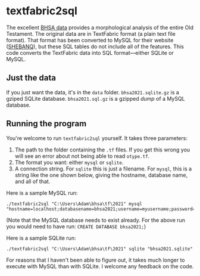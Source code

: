 # textfabric2sql
The excellent [BHSA data](https://etcbc.github.io/bhsa/) provides a morphological analysis of the entire Old Testament. The original data are in TextFabric format (a plain text file format). That format has been converted to MySQL for their website ([SHEBANQ](https://shebanq.ancient-data.org/)), but these SQL tables do not include all of the features. This code converts the TextFabric data into SQL format—either SQLite or MySQL.

## Just the data
If you just want the data, it's in the `data` folder. `bhsa2021.sqlite.gz` is a gziped SQLite database. `bhsa2021.sql.gz` is a gzipped *dump* of a MySQL database.

## Running the program
You're welcome to run `textfabric2sql` yourself. It takes three parameters:

1. The path to the folder containing the `.tf` files. If you get this wrong you will see an error about not being able to read `otype.tf`.
2. The format you want: either `mysql` or `sqlite`.
3. A connection string. For `sqlite` this is just a filename. For `mysql`, this is a string like the one shown below, giving the hostname, database name, and all of that.

Here is a sample MySQL run:
```
./textfabric2sql "C:\Users\Adam\bhsa\tf\2021" mysql "hostname=localhost;databasename=bhsa2021;username=myusername;password=mypassword"
```
(Note that the MySQL database needs to exist already. For the above run you would need to have run: `CREATE DATABASE bhsa2021;`)

Here is a sample SQLite run:
```
./textfabric2sql "C:\Users\Adam\bhsa\tf\2021" sqlite "bhsa2021.sqlite"
```

For reasons that I haven't been able to figure out, it takes much longer to execute with MySQL than with  SQLite. I welcome any feedback on the code.
